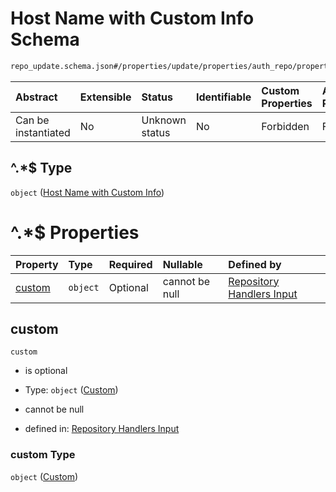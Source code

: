# Host Name with Custom Info Schema

```txt
repo_update.schema.json#/properties/update/properties/auth_repo/properties/data/properties/hosts/patternProperties/^.*$
```



| Abstract            | Extensible | Status         | Identifiable | Custom Properties | Additional Properties | Access Restrictions | Defined In                                                                        |
| :------------------ | :--------- | :------------- | :----------- | :---------------- | :-------------------- | :------------------ | :-------------------------------------------------------------------------------- |
| Can be instantiated | No         | Unknown status | No           | Forbidden         | Forbidden             | none                | [repo-update.schema.json*](../out/repo-update.schema.json "open original schema") |

## ^.\*$ Type

`object` ([Host Name with Custom Info](repo-update-properties-update-data-properties-authentication-rpository-with-update-details-properties-authentication-repository-properties-hosts-patternproperties-host-name-with-custom-info.md))

# ^.\*$ Properties

| Property          | Type     | Required | Nullable       | Defined by                                                                                                                                                                                                                                                                                                                                                                                  |
| :---------------- | :------- | :------- | :------------- | :------------------------------------------------------------------------------------------------------------------------------------------------------------------------------------------------------------------------------------------------------------------------------------------------------------------------------------------------------------------------------------------ |
| [custom](#custom) | `object` | Optional | cannot be null | [Repository Handlers Input](repo-update-properties-update-data-properties-authentication-rpository-with-update-details-properties-authentication-repository-properties-hosts-patternproperties-host-name-with-custom-info-properties-custom.md "repo_update.schema.json#/properties/update/properties/auth_repo/properties/data/properties/hosts/patternProperties/^.*$/properties/custom") |

## custom



`custom`

*   is optional

*   Type: `object` ([Custom](repo-update-properties-update-data-properties-authentication-rpository-with-update-details-properties-authentication-repository-properties-hosts-patternproperties-host-name-with-custom-info-properties-custom.md))

*   cannot be null

*   defined in: [Repository Handlers Input](repo-update-properties-update-data-properties-authentication-rpository-with-update-details-properties-authentication-repository-properties-hosts-patternproperties-host-name-with-custom-info-properties-custom.md "repo_update.schema.json#/properties/update/properties/auth_repo/properties/data/properties/hosts/patternProperties/^.\*$/properties/custom")

### custom Type

`object` ([Custom](repo-update-properties-update-data-properties-authentication-rpository-with-update-details-properties-authentication-repository-properties-hosts-patternproperties-host-name-with-custom-info-properties-custom.md))
